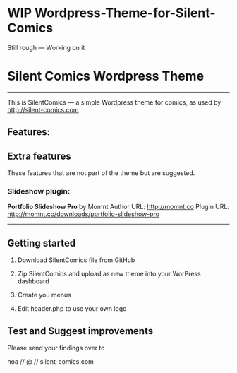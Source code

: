 WIP Wordpress-Theme-for-Silent-Comics
=================================

Still rough — Working on it 


# Silent Comics Wordpress Theme
***

This is SilentComics — a simple Wordpress theme for comics, as used by http://silent-comics.com

## Features:

## Extra features
These features that are not part of the theme but are suggested.


### Slideshow plugin:
**Portfolio Slideshow Pro** by Momnt
Author URL: http://momnt.co
Plugin URL: http://momnt.co/downloads/portfolio-slideshow-pro

***

## Getting started

1. Download SilentComics file from GitHub

2. Zip SilentComics and upload as new theme into your WorPress dashboard

3. Create you menus 

3. Edit header.php to use your own logo


## Test and Suggest improvements


Please send your findings over to

hoa // @ // silent-comics.com
